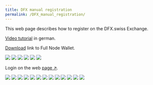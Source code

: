 ```yaml
---
title: DFX manual registration
permalink: /DFX_manual_registration/
---
```


This web page describes how to register on the DFX.swiss Exchange.

[Video tutorial](https://www.youtube.com/watch?v=0C50S1GhBu8) in german.

[Download](https://defichain.com/downloads/) link to Full Node Wallet.

![](../media/16.33.48.png)
![](../media/16.34.02.png)
![](../media/16.33.55.png)
![](../media/16.34.11.png)
![](../media/16.34.18.png)
![](../media/Bildschirmfoto_2021-08-26_um_16.34.24.png)

Login on the web [page ↗](https://payment.dfx.swiss/login).

![](../media/16.40.25-1.png)
![](../media/16.42.53-1.png)
![](../media/Bildschirmfoto_2021-08-26_um_16.40.55.png)
![](../media/16.41.12.png)
![](../media/Bildschirmfoto_2021-08-26_um_16.42.05.png)
![](../media/Bildschirmfoto_2021-08-26_um_16.42.17.png)
![](../media/16.51.52.png)
![](../media/16.43.30.-1png.png)
![](../media/Bildschirmfoto_2021-08-26_um_16.43.57-1.png)
![](../media/16.44.04-1.png)
![](../media/16.44.12-1.png)
![](../media/Bildschirmfoto_2021-08-26_um_16.44.21-1.png)
![](../media/Bildschirmfoto_2021-08-26_um_16.44.40-1.png)
